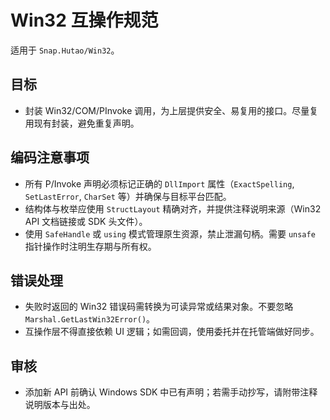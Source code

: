# Win32 互操作规范

适用于 `Snap.Hutao/Win32`。

## 目标
- 封装 Win32/COM/PInvoke 调用，为上层提供安全、易复用的接口。尽量复用现有封装，避免重复声明。

## 编码注意事项
- 所有 P/Invoke 声明必须标记正确的 `DllImport` 属性（`ExactSpelling`, `SetLastError`, `CharSet` 等）并确保与目标平台匹配。
- 结构体与枚举应使用 `StructLayout` 精确对齐，并提供注释说明来源（Win32 API 文档链接或 SDK 头文件）。
- 使用 `SafeHandle` 或 `using` 模式管理原生资源，禁止泄漏句柄。需要 `unsafe` 指针操作时注明生存期与所有权。

## 错误处理
- 失败时返回的 Win32 错误码需转换为可读异常或结果对象。不要忽略 `Marshal.GetLastWin32Error()`。
- 互操作层不得直接依赖 UI 逻辑；如需回调，使用委托并在托管端做好同步。

## 审核
- 添加新 API 前确认 Windows SDK 中已有声明；若需手动抄写，请附带注释说明版本与出处。
